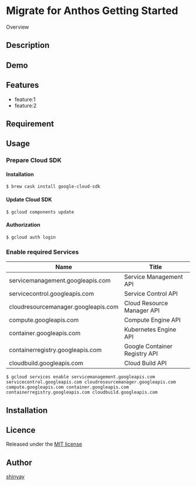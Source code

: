# Migrate for Anthos Getting Started

Overview

## Description

## Demo

## Features

- feature:1
- feature:2

## Requirement

## Usage
### Prepare Cloud SDK
#### Installation
```
$ brew cask install google-cloud-sdk
```

#### Update Cloud SDK
```
$ gcloud components update
```

#### Authorization
```
$ gcloud auth login
```

### Enable required Services

|Name|Title|
|----|-----|
|servicemanagement.googleapis.com|Service Management API|
|servicecontrol.googleapis.com|Service Control API|
|cloudresourcemanager.googleapis.com|Cloud Resource Manager API|
|compute.googleapis.com|Compute Engine API|
|container.googleapis.com|Kubernetes Engine API|
|containerregistry.googleapis.com|Google Container Registry API|
|cloudbuild.googleapis.com|Cloud Build API|

```
$ gcloud services enable servicemanagement.googleapis.com servicecontrol.googleapis.com cloudresourcemanager.googleapis.com compute.googleapis.com container.googleapis.com containerregistry.googleapis.com cloudbuild.googleapis.com
```

## Installation

## Licence

Released under the [MIT license](https://gist.githubusercontent.com/shinyay/56e54ee4c0e22db8211e05e70a63247e/raw/34c6fdd50d54aa8e23560c296424aeb61599aa71/LICENSE)

## Author

[shinyay](https://github.com/shinyay)
